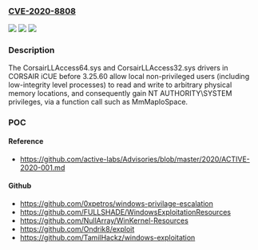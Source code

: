 ### [CVE-2020-8808](https://cve.mitre.org/cgi-bin/cvename.cgi?name=CVE-2020-8808)
![](https://img.shields.io/static/v1?label=Product&message=n%2Fa&color=blue)
![](https://img.shields.io/static/v1?label=Version&message=n%2Fa&color=blue)
![](https://img.shields.io/static/v1?label=Vulnerability&message=n%2Fa&color=brighgreen)

### Description

The CorsairLLAccess64.sys and CorsairLLAccess32.sys drivers in CORSAIR iCUE before 3.25.60 allow local non-privileged users (including low-integrity level processes) to read and write to arbitrary physical memory locations, and consequently gain NT AUTHORITY\SYSTEM privileges, via a function call such as MmMapIoSpace.

### POC

#### Reference
- https://github.com/active-labs/Advisories/blob/master/2020/ACTIVE-2020-001.md

#### Github
- https://github.com/0xpetros/windows-privilage-escalation
- https://github.com/FULLSHADE/WindowsExploitationResources
- https://github.com/NullArray/WinKernel-Resources
- https://github.com/Ondrik8/exploit
- https://github.com/TamilHackz/windows-exploitation

